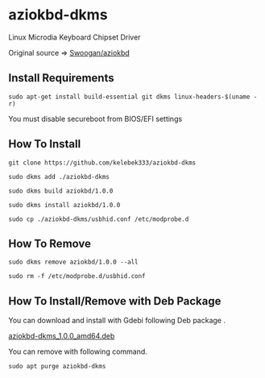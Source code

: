 # aziokbd-dkms
Linux Microdia Keyboard Chipset Driver

Original source => [Swoogan/aziokbd](https://bitbucket.org/Swoogan/aziokbd)

## Install Requirements

`sudo apt-get install build-essential git dkms linux-headers-$(uname -r)`

You must disable secureboot from BIOS/EFI settings

## How To Install

`git clone https://github.com/kelebek333/aziokbd-dkms`

`sudo dkms add ./aziokbd-dkms`

`sudo dkms build aziokbd/1.0.0`

`sudo dkms install aziokbd/1.0.0`

`sudo cp ./aziokbd-dkms/usbhid.conf /etc/modprobe.d`

## How To Remove

`sudo dkms remove aziokbd/1.0.0 --all`

`sudo rm -f /etc/modprobe.d/usbhid.conf`

## How To Install/Remove with Deb Package

You can download and install with Gdebi following Deb package .

[aziokbd-dkms_1.0.0_amd64.deb](https://github.com/kelebek333/aziokbd-dkms/raw/master/aziokbd-dkms_1.0.0_amd64.deb)

You can remove with following command.

`sudo apt purge aziokbd-dkms`
